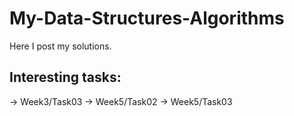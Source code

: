 # My-Data-Structures-Algorithms

Here I post my solutions.

## Interesting tasks: 

-> Week3/Task03
-> Week5/Task02
-> Week5/Task03
